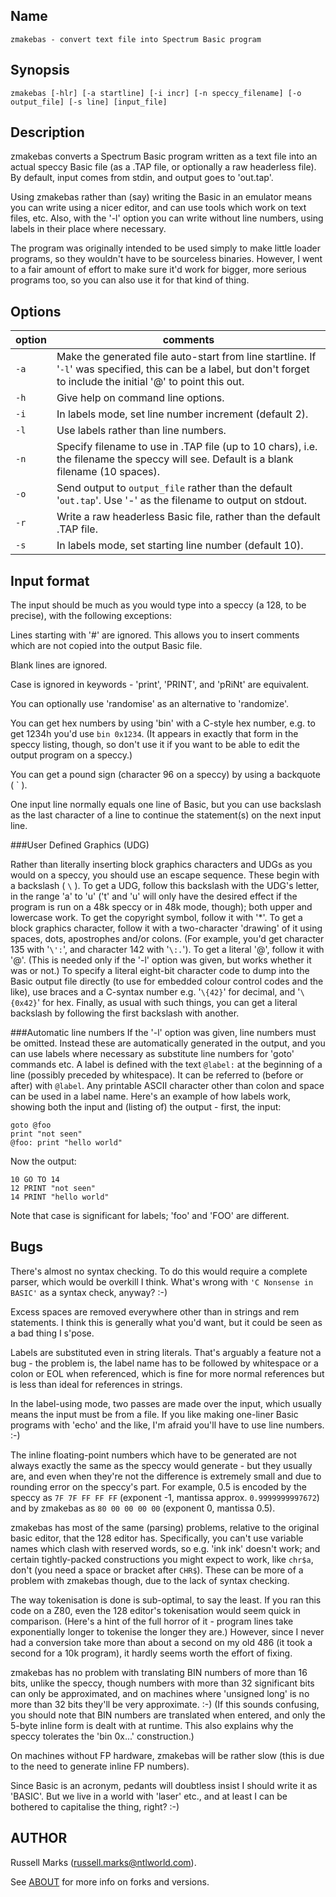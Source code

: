## Name

    zmakebas - convert text file into Spectrum Basic program

## Synopsis

```shell
zmakebas [-hlr] [-a startline] [-i incr] [-n speccy_filename] [-o output_file] [-s line] [input_file]
```

## Description

zmakebas converts a Spectrum Basic program written as a text file into an actual speccy
Basic file (as a .TAP file, or optionally a raw headerless file). By default, input comes
from stdin, and output goes to 'out.tap'.

Using zmakebas rather than (say) writing the Basic in an emulator means you can write
using a nicer editor, and can use tools which work on text files, etc. Also, with the '-l'
option you can write without line numbers, using labels in their place where necessary.

The program was originally intended to be used simply to make little loader programs, so
they wouldn't have to be sourceless binaries. However, I went to a fair amount of effort
to make sure it'd work for bigger, more serious programs too, so you can also use it for
that kind of thing.

## Options

|option|comments|
|------|--------|
|`-a`|Make the generated file auto-start from line startline. If '`-l`' was specified, this can be a label, but don't forget to include the initial '@' to point this out.|
|`-h`|Give help on command line options.|
|`-i`|In labels mode, set line number increment (default 2).|
|`-l`|Use labels rather than line numbers.|
|`-n`|Specify filename to use in .TAP file (up to 10 chars), i.e. the filename the speccy will see. Default is a blank filename (10 spaces).|
|`-o`|Send output to `output_file` rather than the default '`out.tap`'. Use '-' as the filename to output on stdout.|
|`-r`|Write a raw headerless Basic file, rather than the default .TAP file.|
|`-s`|In labels mode, set starting line number (default 10).|

## Input format

The input should be much as you would type into a speccy (a 128, to be precise), with the
following exceptions:

Lines starting with '#' are ignored. This allows you to insert comments which are not
copied into the output Basic file.

Blank lines are ignored.

Case is ignored in keywords - 'print', 'PRINT', and 'pRiNt' are equivalent.

You can optionally use 'randomise' as an alternative to 'randomize'.

You can get hex numbers by using 'bin' with a C-style hex number, e.g. to get 1234h you'd
use `bin 0x1234`. (It appears in exactly that form in the speccy listing, though, so don't
use it if you want to be able to edit the output program on a speccy.)

You can get a pound sign (character 96 on a speccy) by using a backquote ( \` ).

One input line normally equals one line of Basic, but you can use backslash as the last character of a line to continue the statement(s) on the next input line.

###User Defined Graphics (UDG)

Rather than literally inserting block graphics characters and UDGs as you would on a speccy, you should use an escape sequence. These begin with a backslash ( `\` ). To get a UDG, follow this backslash with the UDG's letter, in the range 'a' to 'u' ('t' and 'u' will only have the desired effect if the program is run on a 48k speccy or in 48k mode, though); both upper and lowercase work. To get the copyright symbol, follow it with '*'. To get a block graphics character, follow it with a two-character 'drawing' of it using spaces, dots, apostrophes and/or colons. (For example, you'd get character 135 with '`\':`', and character 142 with '`\:.`'). To get a literal '@', follow it with '@'. (This is needed only if the '-l' option was given, but works whether it was or not.) To specify a literal eight-bit character code to dump into the Basic output file directly (to use for embedded colour control codes and the like), use braces and a C-syntax number e.g. '`\{42}`' for decimal, and '`\{0x42}`' for hex. Finally, as usual with such things, you can get a literal backslash by following the first backslash with another.

###Automatic line numbers
If the '-l' option was given, line numbers must be omitted. Instead these are automatically generated in the output, and you can use labels where necessary as substitute line numbers for 'goto' commands etc. A label is defined with the text `@label:` at the beginning of a line (possibly preceded by whitespace). It can be referred to (before or after) with `@label`. Any printable ASCII character other than colon and space can be used in a label name. Here's an example of how labels work, showing both the input and (listing of) the output - first, the input:

```basic
goto @foo
print "not seen"
@foo: print "hello world"
```

Now the output:

```basic
10 GO TO 14
12 PRINT "not seen"
14 PRINT "hello world"
```

Note that case is significant for labels; 'foo' and 'FOO' are different.

## Bugs

There's almost no syntax checking. To do this would require a complete parser, which would be overkill I think. What's wrong with `'C Nonsense in BASIC'` as a syntax check, anyway? :-)

Excess spaces are removed everywhere other than in strings and rem statements. I think this is generally what you'd want, but it could be seen as a bad thing I s'pose.

Labels are substituted even in string literals. That's arguably a feature not a bug - the problem is, the label name has to be followed by whitespace or a colon or EOL when referenced, which is fine for more normal references but is less than ideal for references in strings.

In the label-using mode, two passes are made over the input, which usually means the input must be from a file. If you like making one-liner Basic programs with 'echo' and the like, I'm afraid you'll have to use line numbers. :-)

The inline floating-point numbers which have to be generated are not always exactly the same as the speccy would generate - but they usually are, and even when they're not the difference is extremely small and due to rounding error on the speccy's part. For example, 0.5 is encoded by the speccy as `7F 7F FF FF FF` (exponent -1, mantissa approx. `0.9999999997672`) and by zmakebas as `80 00 00 00 00` (exponent 0, mantissa 0.5).

zmakebas has most of the same (parsing) problems, relative to the original basic editor, that the 128 editor has. Specifically, you can't use variable names which clash with reserved words, so e.g. 'ink ink' doesn't work; and certain tightly-packed constructions you might expect to work, like `chr$a`, don't (you need a space or bracket after `CHR$`). These can be more of a problem with zmakebas though, due to the lack of syntax checking.

The way tokenisation is done is sub-optimal, to say the least. If you ran this code on a Z80, even the 128 editor's tokenisation would seem quick in comparison. (Here's a hint of the full horror of it - program lines take exponentially longer to tokenise the longer they are.) However, since I never had a conversion take more than about a second on my old 486 (it took a second for a 10k program), it hardly seems worth the effort of fixing.

zmakebas has no problem with translating BIN numbers of more than 16 bits, unlike the speccy, though numbers with more than 32 significant bits can only be approximated, and on machines where 'unsigned long' is no more than 32 bits they'll be very approximate. :-) (If this sounds confusing, you should note that BIN numbers are translated when entered, and only the 5-byte inline form is dealt with at runtime. This also explains why the speccy tolerates the 'bin 0x...' construction.)

On machines without FP hardware, zmakebas will be rather slow (this is due to the need to generate inline FP numbers). 

Since Basic is an acronym, pedants will doubtless insist I should write it as 'BASIC'. But we live in a world with 'laser' etc., and at least I can be bothered to capitalise the thing, right? :-)


## AUTHOR

Russell Marks (russell.marks@ntlworld.com).

See [ABOUT](./ABOUT) for more info on forks and versions. 